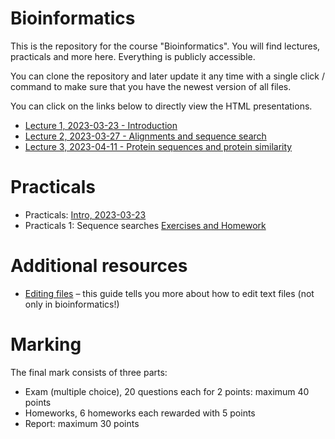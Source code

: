 # Bioinformatics

This is the repository for the course "Bioinformatics". You will find
lectures, practicals and more here. Everything is publicly accessible.

You can clone the repository and later update it any time with a single click / command to
make sure that you have the newest version of all files. 

You can click on the links below to directly view the HTML presentations.

 * [Lecture 1, 2023-03-23 - Introduction](https://january3.github.io/Bioinformatics/Lectures/lecture_01/weiner_BE_22_lecture_01_2023_03_23.html)
 * [Lecture 2, 2023-03-27 - Alignments and sequence search](https://january3.github.io/Bioinformatics/Lectures/lecture_02/weiner_BE_22_lecture_02.html)
 * [Lecture 3, 2023-04-11 - Protein sequences and protein similarity](https://january3.github.io/Bioinformatics/Lectures/lecture_03/weiner_BE_22_lecture_03.html)

# Practicals

  * Practicals: [Intro, 2023-03-23](https://january3.github.io/Bioinformatics/Practicals/practicals_01/weiner_BE_22_practicals_01.html)
  * Practicals 1: Sequence searches [Exercises and Homework](https://january3.github.io/Bioinformatics/Practicals/practicals_01/weiner_BE_22_practicals_01_exercises.html)

# Additional resources

 * [Editing files](https://github.com/january3/Bioinformatics/blob/main/Resources/Editing_files/editing_text_files.pdf) – this guide tells you more about how to edit text files (not only in bioinformatics!)

# Marking

  The final mark consists of three parts:

   * Exam (multiple choice), 20 questions each for 2 points: maximum 40 points
   * Homeworks, 6 homeworks each rewarded with 5 points
   * Report: maximum 30 points


